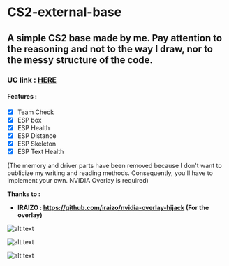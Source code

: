 # CS2-external-base
## A simple CS2 base made by me. Pay attention to the reasoning and not to the way I draw, nor to the messy structure of the code.
### UC link : [HERE](https://www.unknowncheats.me/forum/counter-strike-2-a/599932-cs2-external-base-source-code.html#post3847411)
#### Features :

- [x] Team Check
- [x] ESP box
- [x] ESP Health
- [x] ESP Distance
- [x] ESP Skeleton
- [x] ESP Text Health

(The memory and driver parts have been removed because I don't want to publicize my writing and reading methods. Consequently, you'll have to implement your own. NVIDIA Overlay is required)

**Thanks to :**

- **IRAIZO : https://github.com/iraizo/nvidia-overlay-hijack (For the overlay)**

![alt text](https://github.com/UnnamedZ03/CS2-external-base/blob/main/image.jpg)

![alt text](https://github.com/UnnamedZ03/CS2-external-base/blob/main/image1.jpg)

![alt text](https://github.com/UnnamedZ03/CS2-external-base/blob/main/image2.jpg)

